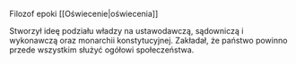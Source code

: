 Filozof epoki [[Oświecenie|oświecenia]]

Stworzył ideę podziału władzy na ustawodawczą, sądowniczą i wykonawczą oraz monarchii konstytucyjnej. Zakładał, że państwo powinno przede wszystkim służyć ogółowi społeczeństwa.